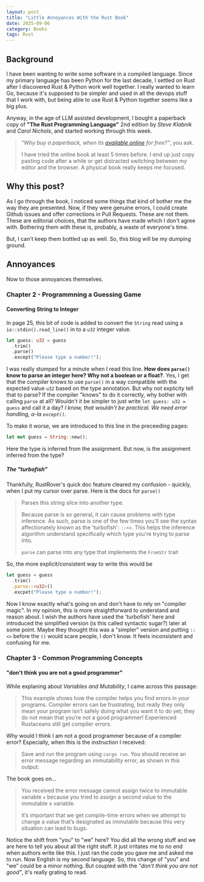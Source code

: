 ```yaml
---
layout: post
title: "Little Annoyances With the Rust Book"
date: 2025-09-06
category: Books
tags: Rust
---
```


## Background 

I have been wanting to write some software in a compiled language. Since my primary language has been Python for the
last decade, I settled on Rust after I discovered Rust & Python work well together. I really wanted to learn Go, because
it's supposed to be simpler and used in all the devops stuff that I work with, but being able to use Rust & Python
together seems like a big plus.

Anyway, in the age of LLM assisted development, I bought a paperback copy of **"The Rust Programming Language"** 2nd edition by *Steve
Klabnik* and *Carol Nichols*, and started working through this week.

> *"Why buy a paperback, when its [available online](https://doc.rust-lang.org/book/) for free?"*, you ask.
> 
> I have tried the online book at least 5 times before. I end up just copy pasting code after a while or get
> distracted switching between my editor and the browser. A physical book really keeps me focused.


## Why this post?

As I go through the book, I noticed some things that kind of bother me the way they are presented. Now, if they were
genuine errors, I could create Github issues and offer corrections in Pull Requests. These are not them. These are
editorial choices, that the authors have made which I don't agree with. Bothering them with these is, probably, a waste
of everyone's time.

But, I can't keep them bottled up as well. So, this blog will be my dumping ground.

## Annoyances

Now to those annoyances themselves. 


### Chapter 2 - Programmning a Guessing Game

#### Converting String to Integer

In page 25, this bit of code is added to convert the `String` read using a `io::stdin().read_line()` in to a `u32` integer value.

```rust
let guess: u32 = guess
  .trim()
  .parse()
  .except("Please type a number!");
```

I was really stumped for a minute when I read this line. **How does `parse()` know to parse an integer here? Why not a boolean or a float?**.
Yes, I get that the compiler knows to use `parse()` in a way compatible with the expected value `u32` based on the type annotation.
But why not explicity tell that to parse? If the compiler "knows" to do it correctly, why bother with calling `parse` at all? Wouldn't
it be simpler to just write `let guess: u32 = guess` and call it a day? *I know, that wouldn't be practical. We need error handling, a-la `except()`.*

To make it worse, we are introduced to this line in the preceeding pages:

```rust
let mut guess = String::new();
```

Here the type is inferred from the assignment. But now, is the assignment inferred from the type?

##### The "turbofish"

Thankfully, RustRover's quick doc feature cleared my confusion - quickly, when I put my cursor over parse. Here is the docs for `parse()`

> Parses this string slice into another type.
> 
> Because parse is so general, it can cause problems with type inference. As such, parse is one of the few times you'll see the syntax
> affectionately known as the 'turbofish': `::<>`. This helps the inference algorithm understand specifically which type you're trying
> to parse into.
> 
> `parse` can parse into any type that implements the `FromStr` trait

So, the more explicit/consistent way to write this would be

```rust
let guess = guess
  .trim()
  .parse::<u32>()
  .excpet("Please type a number!");
```

Now I know exactly what's going on and don't have to rely on "compiler magic". In my opinion, this is more straightforward to understand
and reason about. I wish the authors have used the 'turbofish' here and introduced the simplified version (is this called syntactic sugar?)
later at some point. Maybe they thought this was a "simpler" version and putting `::<>` before the `()` would scare people, I don't know.
It feels inconsistent and confusing for me.

### Chapter 3 - Common Programming Concepts

#### "don't think you are not a good programmer"

While explaning about *Variables and Mutability*, I came across this passage:

> This example shows how the compiler helps you find errors in your programs. Compiler errors can be frustrating, but really they only
> mean your program isn’t safely doing what you want it to do yet; they do not mean that you’re not a good programmer! Experienced
> Rustaceans still get compiler errors.

Why would I think I am not a good programmer because of a compiler error? Especially, when this is the instruction I received:

> Save and run the program using `cargo run`. You should receive an error message regarding an immutability error, as shown in this output:

The book goes on...

> You received the error message cannot assign twice to immutable variable `x` because you tried to assign a second value to the immutable x variable.
>
> It’s important that we get compile-time errors when we attempt to change a value that’s designated as immutable because this very situation can lead to bugs.

Notice the shift from "you" to "we" here? You did all the wrong stuff and we are here to tell you about all the right stuff. It just irritates
me to no end when authors write like this. I just ran the code you gave me and asked me to run. Now English is my second language.
So, this change of "you" and "we" could be a minor nothing. But coupled with the *"don't think you are not good"*, it's really grating to read.

